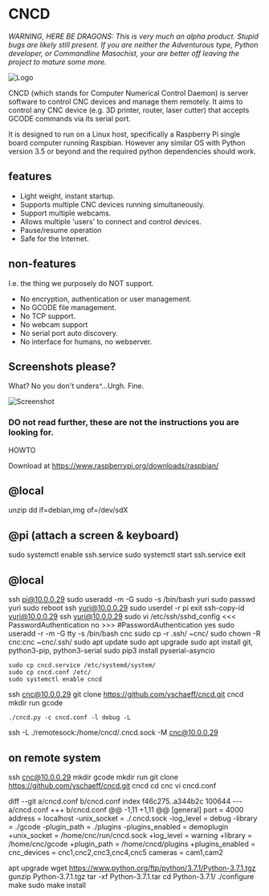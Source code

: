 # CNCD

*WARNING, HERE BE DRAGONS: This is very much an alpha product. Stupid bugs are
likely still present.  If you are neither the Adventurous type, Python
developer, or Commandline Masochist, your are better off leaving the project to
mature some more.*

![Logo](https://github.com/yschaeff/cncd/raw/master/images/cncd.png)

CNCD (which stands for Computer Numerical Control Daemon) is server software
to control CNC devices and manage them remotely. It aims to control any CNC
device (e.g. 3D printer, router, laser cutter) that accepts GCODE commands via
its serial port.

It is designed to run on a Linux host, specifically a Raspberry Pi single
board computer running Raspbian. However any similar OS with Python version 3.5
or beyond and the required python dependencies should work.

## features
- Light weight, instant startup.
- Supports multiple CNC devices running simultaneously.
- Support multiple webcams.
- Allows multiple 'users' to connect and control devices.
- Pause/resume operation
- Safe for the Internet.

## non-features
I.e. the thing we purposely do NOT support.

- No encryption, authentication or user management.
- No GCODE file management.
- No TCP support.
- No webcam support
- No serial port auto discovery.
- No interface for humans, no webserver.

## Screenshots please?

What? No you don't unders^...Urgh. Fine.

![Screenshot](https://github.com/yschaeff/cncd/raw/master/images/cncd-screenshot.png)

### DO not read further, these are not the instructions you are looking for.

HOWTO

Download at https://www.raspberrypi.org/downloads/raspbian/

## @local
unzip
dd if=debian,img of=/dev/sdX
## @pi (attach a screen & keyboard)
sudo systemctl enable ssh.service
sudo systemctl start ssh.service
exit
## @local
ssh pi@10.0.0.29
    sudo useradd -m -G sudo -s /bin/bash yuri
    sudo passwd yuri
    sudo reboot
ssh yuri@10.0.0.29
    sudo userdel -r pi
    exit
ssh-copy-id yuri@10.0.0.29
ssh yuri@10.0.0.29
    sudo vi /etc/ssh/sshd_config
        <<< PasswordAuthentication no
        >>> #PasswordAuthentication yes
    sudo useradd -r -m -G tty -s /bin/bash cnc
    sudo cp -r .ssh/ ~cnc/
    sudo chown -R cnc:cnc ~cnc/.ssh/
    sudo apt update
    sudo apt upgrade
    sudo apt install git, python3-pip, python3-serial
    sudo pip3 install pyserial-asyncio

    sudo cp cncd.service /etc/systemd/system/
    sudo cp cncd.conf /etc/
    sudo systemctl enable cncd
ssh cnc@10.0.0.29
    git clone https://github.com/yschaeff/cncd.git cncd
    mkdir run gcode
    <edit cncd.conf>
    
    ./cncd.py -c cncd.conf -l debug -L

ssh -L ./remotesock:/home/cncd/.cncd.sock -M cnc@10.0.0.29



## on remote system
ssh cnc@10.0.0.29
mkdir gcode
mkdir run
git clone https://github.com/yschaeff/cncd.git cncd
cd cnc
vi cncd.conf

diff --git a/cncd.conf b/cncd.conf
index f46c275..a344b2c 100644
--- a/cncd.conf
+++ b/cncd.conf
@@ -1,11 +1,11 @@
 [general]
 port = 4000
 address = localhost
-unix_socket = ./.cncd.sock
-log_level = debug
-library = ./gcode
-plugin_path = ./plugins
-plugins_enabled = demoplugin
+unix_socket = /home/cnc/run/cncd.sock
+log_level = warning
+library = /home/cnc/gcode
+plugin_path = /home/cncd/plugins
+plugins_enabled = 
 cnc_devices = cnc1,cnc2,cnc3,cnc4,cnc5
 cameras = cam1,cam2

apt upgrade
wget https://www.python.org/ftp/python/3.7.1/Python-3.7.1.tgz
gunzip Python-3.7.1.tgz 
tar -xf Python-3.7.1.tar 
cd Python-3.7.1/
./configure 
make
sudo make install



